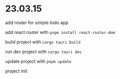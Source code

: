 

# 23.03.15

add router for simple todo app

add react router with `pnpm install react-router-dom`

build project with `cargo tauri build`

run dev project with `cargo tauri dev`

update project with `pnpm update`

project init
